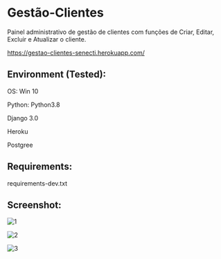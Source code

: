 # Gestão-Clientes

Painel administrativo de gestão de clientes com funções de Criar, Editar, Excluir e Atualizar o cliente.

https://gestao-clientes-senecti.herokuapp.com/

## Environment (Tested):

OS: Win 10

Python: Python3.8

Django 3.0

Heroku

Postgree

## Requirements:

requirements-dev.txt


## Screenshot:

![1](https://user-images.githubusercontent.com/57634027/86542740-ad776b80-beee-11ea-9544-89f4d6b6286f.JPG)

![2](https://user-images.githubusercontent.com/57634027/86542757-e9aacc00-beee-11ea-9299-de5e6dbf1f48.JPG)

![3](https://user-images.githubusercontent.com/57634027/86542782-21197880-beef-11ea-886b-29ee6daa3af4.JPG)



